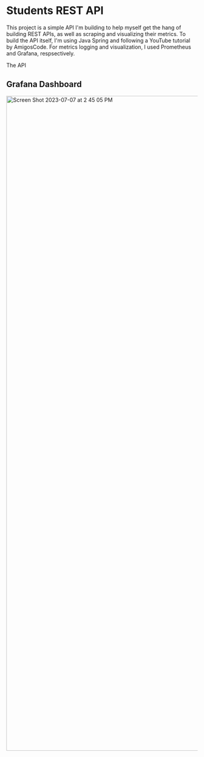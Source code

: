 # Students REST API
This project is a simple API I'm building to help myself get the hang of building REST APIs, as well as scraping and visualizing their metrics.
To build the API itself, I'm using Java Spring and following a YouTube tutorial by AmigosCode. For metrics logging and visualization, I used Prometheus and Grafana, respsectively.

The API 

## Grafana Dashboard
<img width="1719" alt="Screen Shot 2023-07-07 at 2 45 05 PM" src="https://github.com/azn-abel/students-api/assets/66392457/423346c8-b4f7-4deb-8993-021b86b7672a">
